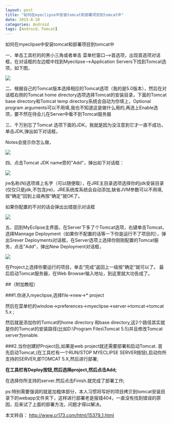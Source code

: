 ```yaml
---
layout: post
title: "如何在myeclipse中安装tomcat和部署项目到tomcat中"
date: 2015-8-10
categories: Android
tags: [Android，Tomcat]
---
```

如何在myeclipse中安装tomcat和部署项目到tomcat中

<!-- more -->

一、单击工具栏的的黑小三角或者单击 菜单栏窗口—>首选项，出现首选项对话框，在对话框的左边框中找到Myeclipse—>Application Servers下找到Tomcat选项，如下图，

![](http://img-storage.qiniudn.com/15-8-10/97690897.jpg)

二、根据自己的Tomcat版本选择相应的Tomcat选项（我的是5.0版本），然后在对话框右侧的Tomcat home directory选项选择Tomcat的安装目录，下面的Tomcat base directory和Tomcat temp directory系统会自动为你填上，Optional  program arguments可以不用填,我也不知道这是做什么用的,再选上Enable选项，要不然在待会儿在Server中看不到Tomcat服务器

三、千万别忘了Tomcat 选项下面的JDK，我就是因为没注意到它才一直不成功，单击JDK,弹出如下对话框，

Notes会提示你怎么做，

![](http://img-storage.qiniudn.com/15-8-10/93272139.jpg)

四、点击Tomcat JDK name旁的"Add"，弹出如下对话框：

![](http://img-storage.qiniudn.com/15-8-10/56373970.jpg)

jre名称(N)选项填上名字（可以随便取），在JRE主目录选项选择你的jdk安装目录(仅仅只是jdk,不包含jre)，JRE系统库系统会自动添加,缺省JVM参数可以不用填,按“确定”回到上级再按“确定”就OK了。


如果你配置的不对的话会弹出出错提示对话框

![](http://img-storage.qiniudn.com/15-8-10/66941835.jpg)

五、回到MyEclipse主界面，在Server下多了个Tomcat选项，右键单击Tomcat，选择Mannage Deployment（如果你不配置的话等一下你是运行不了项目的），弹出Srever Deployments对话框，在Server选项上选择你刚刚配置的Tomcat服务，点击"Add"，弹出New Deployment对话框，

![](http://img-storage.qiniudn.com/15-8-10/3671932.jpg)


在Project上选择你要运行的项目，单击“完成”返回上一级按“确定”就可以了。
  最后启动Tomcat服务器，在Web Browser输入地址，到这里就大功告成了。




##（附加教程）

###1.你进入myeclipse,选择file->new->* project 

然后在菜单栏的window->preferences->myeclipse->server->tomcat->tomcat 5.x ;

然后就是添加你的Tomcat的home directory 和base directory,这2个路径其实就是你的Tomcat的安装路径(比如D:\Program Files\Tomcat 5.5)并且修改Tomcat server为enable. 

###2.当你创建好Project后,如果是web project就还需要部署和启动Tomcat. 
首先启动Tomcat,(在工具栏有一个RUN/STOP MYECLIPSE SERVER按钮),启动你所支持的SERVER,即TOMCAT 5.X,然后进行部署;

**在工具栏有Deploy按钮,然后选择project,然后点击Add;**
 
在选择你所支持的server.然后点击Finish.就完成了部署工作;

ps:特别需要强调的就是加粗体部分，本人习惯将写好的项目拷贝到tomcat安装目录下的webapp文件夹下，这样进行部署老是报错404，一直没有找到错误的原因，后来试了上面的部署方法，问题才得以解决。


本文转自：
<http://www.cr173.com/html/15379_1.html>

